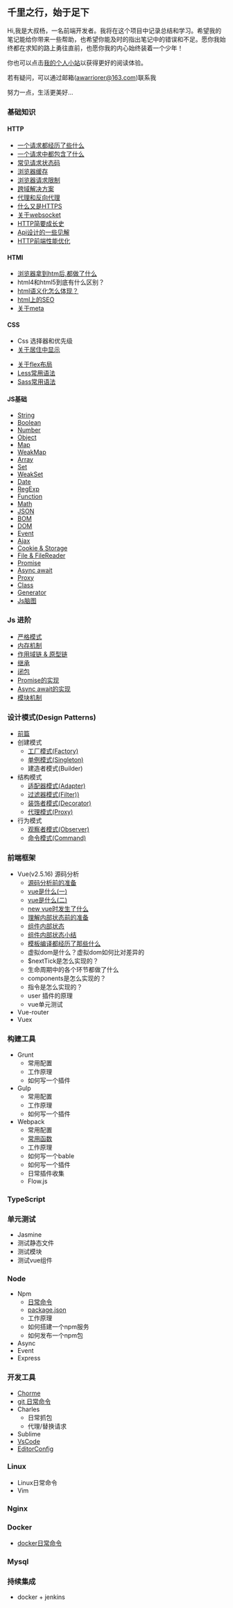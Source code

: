 ## 千里之行，始于足下

Hi,我是大叔杨，一名前端开发者。我将在这个项目中记录总结和学习。希望我的笔记能给你带来一些帮助，也希望你能及时的指出笔记中的错误和不足。愿你我始终都在求知的路上勇往直前，也愿你我的内心始终装着一个少年！

你也可以点击[我的个人小站](http://blog.uncle-yang.com/)以获得更好的阅读体验。

若有疑问，可以通过邮箱(awarriorer@163.com)联系我

努力一点，生活更美好...

### 基础知识
#### HTTP
* [一个请求都经历了些什么](./http/request-life.md)
* [一个请求中都包含了什么](./http/request-content.md)
* [常见请求状态码](./http/response-status-codes.md)
* [浏览器缓存](./http/browser-cache.md)
* [浏览器请求限制](./http/request-limit.md)
* [跨域解决方案](./http/cross-domain/index.md)
* [代理和反向代理](./http/about-proxy.md)
* [什么又是HTTPS](./http/about-https.md)
* [关于websocket](./http/webSocket.md)
* [HTTP简要成长史](./http/http-history.md)
* [Api设计的一些见解](./http/api-architecture.md)
* [HTTP前端性能优化](./http/http-optimization.md)
<!-- * 关于HTTP的一些问题 -->

#### HTMl 
* [浏览器拿到htm后,都做了什么](./html/browser-render.md)
* html4和html5到底有什么区别？
* [html语义化怎么体现？](./html/semanticization.md) 
* [html上的SEO](./html/seo.md)
* [关于meta](./html/meta.md)

#### CSS
* Css 选择器和优先级
* [关于居住中显示](./style/layout-center.md)
<!-- * 关于浮动 -->
<!-- * 文字两端对齐 -->
<!-- * css三角形 -->
<!-- * css常见布局及实现 -->
<!-- * css模态框 -->
* [关于flex布局](./style/about-flex.md)
* [Less常用语法](./style/less.md)
* [Sass常用语法](./style/sass.md)

#### JS基础
<!-- * 语句
* 数据类型 -->
* [String](./js/string.md) 
* [Boolean](./js/boolean.md) 
* [Number](./js/number.md)
* [Object](./js/object.md)
* [Map](./js/map.md)
* [WeakMap](./js/weakMap.md)
* [Array](./js/array.md)
* [Set](./js/set.md)
* [WeakSet](./js/weakSet.md)
* [Date](./js/date.md)
* [RegExp](./js/regExp.md)
* [Function](./js/function.md)
* [Math](./js/math.md) 
* [JSON](./js/json.md) 
* [BOM](./js/bom.md) 
* [DOM](./js/dom.md)
* [Event](./js/event.md)
* [Ajax](./js/ajax.md)
* [Cookie & Storage](./js/cookie-storage.md)
* [File & FileReader](./js/file.md)
* [Promise](./js/promise.md)
* [Async await](./js/async-await.md)
* [Proxy](./js/proxy.md)
* [Class](./js/class.md)
* [Generator](./js/generator.md)
* [Js脑图](./js/js-mind.md)

### Js 进阶
* [严格模式](./js-advanced/use-strict.md)
* [内存机制](./js-advanced/ram.md)
* [作用域链 & 原型链](./js-advanced/scope-prototype.md)
* [继承](./js-advanced/extend.md)
* [闭包](./js-advanced/closure.md)
* [Promise的实现](./js-advanced/promise.md)
* [Async await的实现](./js-advanced/async-await.md)
* [模块机制](./js-advanced/module.md)


<!-- ### 数据结构
* [前篇](./data-structure/before.md)
* [数组(Array)](./data-structure/array.md)
* 堆栈(Stack)
* 队列(Queue)
* 链表(Linked List）
* 树(Tree)
* 散列表(Hash)
* 堆(Heap)
* 图(Graph)

### 算法
* 前篇
* 常用排序
* 数组去重
* 动态规划
* 图片旋转
* 多路归并
* 二分查找法
* 二叉树
* DFS 深度优先 -->

### 设计模式(Design Patterns)
* [前篇](./design-patterns/before.md)
* 创建模式
    * [工厂模式(Factory)](./design-patterns/factory.md)
    * [单例模式(Singleton)](./design-patterns/singleton.md)
    * 建造者模式(Builder)
* 结构模式
    * [适配器模式(Adapter)](./design-patterns/adapter.md)
    * [过滤器模式(Filter))](./design-patterns/filter.md)
    * [装饰者模式(Decorator)](./design-patterns/decorator.md)
    * [代理模式(Proxy)](./design-patterns/proxy.md)
* 行为模式
    * [观察者模式(Observer)](./design-patterns/observer.md)
    * [命令模式(Command)](./design-patterns/command.md)

### 前端框架
* Vue(v2.5.16) 源码分析
    * [源码分析前的准备](./vue-analysis/vue-ready.md)
    * [vue是什么(一)](./vue-analysis/vue-1.md)
    * [vue是什么(二)](./vue-analysis/vue-2.md)
    * [new vue时发生了什么](./vue-analysis/new-vue.md)
    * [理解内部状态前的准备](./vue-analysis/state-0.md)
    * [组件内部状态](./vue-analysis/state-1.md)
    * [组件内部状态小结](./vue-analysis/state-2.md)
    * [模板编译都经历了那些什么](./vue-analysis/mount.md)
    * 虚拟dom是什么？虚拟dom如何比对差异的
    * $nextTick是怎么实现的？
    * 生命周期中的各个环节都做了什么
    * components是怎么实现的？
    * 指令是怎么实现的？
    * user 插件的原理
    * vue单元测试
* Vue-router
* Vuex

### 构建工具
* Grunt
    * 常用配置
    * 工作原理
    * 如何写一个插件
* Gulp
    * 常用配置
    * 工作原理
    * 如何写一个插件
* Webpack
    * 常用配置
    * [常用函数](./webpack/function-api.md)
    * 工作原理
    * 如何写一个bable
    * 如何写一个插件
    * 日常插件收集
    * Flow.js
### TypeScript

### 单元测试
* Jasmine
* 测试静态文件
* 测试模块
* 测试vue组件

### Node
* Npm
    * [日常命令](./node/npm/command.md)
    * [package.json](./node/npm/package.md)
    * 工作原理
    * 如何搭建一个npm服务
    * 如何发布一个npm包
* Async
* Event
* Express

### 开发工具
* [Chorme](./dev-tools/chrome.md)
* [git 日常命令](./dev-tools/git-command.md)
* Charles
    * 日常抓包
    * 代理/替换请求
* Sublime
* [VsCode](./dev-tools/vscode.md)
* [EditorConfig](./dev-tools/editor-config.md)

### Linux
* Linux日常命令
* Vim

### Nginx
### Docker
* [docker日常命令](./docker/command.md)
### Mysql

### 持续集成
* docker + jenkins